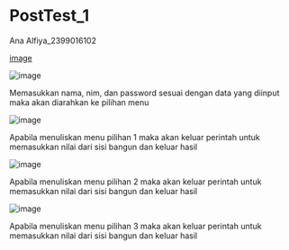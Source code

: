 # PostTest_1
Ana Alfiya_2399016102

[image](https://github.com/Anaalfiya/PostTest_1/assets/144817479/4806c2db-f09c-4eae-8ad8-e780d36e573b)

![image](https://github.com/Anaalfiya/PostTest_1/assets/144817479/ac5bc8eb-105e-4cfe-99d7-7cefaebe5703)

Memasukkan nama, nim, dan password sesuai dengan data yang diinput maka akan diarahkan ke pilihan menu

![image](https://github.com/Anaalfiya/PostTest_1/assets/144817479/0ea3ee58-1cd6-4d54-b0e8-ba0bd4231a9c)

Apabila menuliskan menu pilihan 1 maka akan keluar perintah untuk memasukkan nilai dari sisi bangun dan keluar hasil

![image](https://github.com/Anaalfiya/PostTest_1/assets/144817479/4ad376ef-4102-4d32-8566-4fd5406cf635)

Apabila menuliskan menu pilihan 2 maka akan keluar perintah untuk memasukkan nilai dari sisi bangun dan keluar hasil

![image](https://github.com/Anaalfiya/PostTest_1/assets/144817479/47cd663d-f086-4dee-bc57-53607d53ba0a)

Apabila menuliskan menu pilihan 3 maka akan keluar perintah untuk memasukkan nilai dari sisi bangun dan keluar hasil

